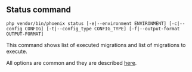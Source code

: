 ## Status command
`php vendor/bin/phoenix status [-e|--environment ENVIRONMENT] [-c|--config CONFIG] [-t|--config_type CONFIG_TYPE] [-f|--output-format OUTPUT-FORMAT]`

This command shows list of executed migrations and list of migrations to execute.

All options are common and they are described [here](commands.md).
